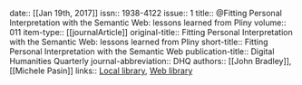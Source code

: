 date:: [[Jan 19th, 2017]]
issn:: 1938-4122
issue:: 1
title:: @Fitting Personal Interpretation with the Semantic Web: lessons learned from Pliny
volume:: 011
item-type:: [[journalArticle]]
original-title:: Fitting Personal Interpretation with the Semantic Web: lessons learned from Pliny
short-title:: Fitting Personal Interpretation with the Semantic Web
publication-title:: Digital Humanities Quarterly
journal-abbreviation:: DHQ
authors:: [[John Bradley]], [[Michele Pasin]]
links:: [Local library](zotero://select/groups/2386895/items/RUDSG72R), [Web library](https://www.zotero.org/groups/2386895/items/RUDSG72R)
